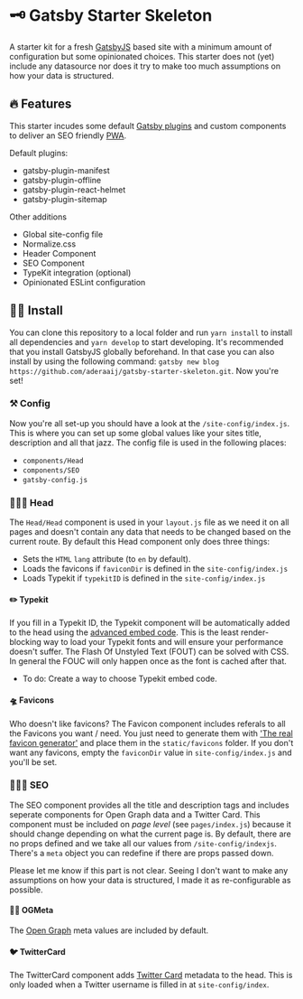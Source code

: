 # 🗝 Gatsby Starter Skeleton
A starter kit for a fresh [GatsbyJS](https://www.gatsbyjs.org/) based site with a minimum amount of configuration but some opinionated choices. This starter does not (yet) include any datasource nor does it try to make too much assumptions on how your data is structured.

## 🔥 Features
This starter incudes some default [Gatsby plugins](https://www.gatsbyjs.org/docs/plugins/) and custom components to deliver an SEO friendly [PWA](https://developers.google.com/web/progressive-web-apps/).

Default plugins: 
* gatsby-plugin-manifest
* gatsby-plugin-offline
* gatsby-plugin-react-helmet
* gatsby-plugin-sitemap

Other additions
* Global site-config file
* Normalize.css
* Header Component
* SEO Component
* TypeKit integration (optional)
* Opinionated ESLint configuration

## 👩‍💻 Install
You can clone this repository to a local folder and run `yarn install` to install all dependencies and `yarn develop` to start developing. It's recommended that you install GatsbyJS globally beforehand. In that case you can also install by using the following command: `gatsby new blog https://github.com/aderaaij/gatsby-starter-skeleton.git`. Now you're set!

### ⚒ Config
Now you're all set-up you should have a look at the `/site-config/index.js`. This is where you can set up some global values like your sites title, description and all that jazz. The config file is used in the following places:

* `components/Head`
* `components/SEO`
* `gatsby-config.js`

### 💆🏽‍♀️ Head
The `Head/Head` component is used in your `layout.js` file as we need it on all pages and doesn't contain any data that needs to be changed based on the current route. By default this Head component only does three things:  

* Sets the `HTML` `lang` attribute (to `en` by default).
* Loads the favicons if `faviconDir` is defined in the `site-config/index.js`
* Loads Typekit if `typekitID` is defined in the `site-config/index.js`

#### ✏️ Typekit
If you fill in a Typekit ID, the Typekit component will be automatically added to the head using the [advanced embed code](https://blog.typekit.com/2015/08/04/new-embed-code-for-asynchronous-font-loading/). This is the least render-blocking way to load your Typekit fonts and will ensure your performance doesn't suffer. The Flash Of Unstyled Text (FOUT) can be solved with CSS. In general the FOUC will only happen once as the font is cached after that. 

* To do: Create a way to choose Typekit embed code. 

#### 🛸 Favicons
Who doesn't like favicons? The Favicon component includes referals to all the Favicons you want / need. You just need to generate them with ['The real favicon generator'](https://realfavicongenerator.net/) and place them in the `static/favicons`
folder. If you don't want any favicons, empty the `faviconDir` value in `site-config/index.js` and you'll be set. 

### 🕵🏽‍♀️ SEO
The SEO component provides all the title and description tags and includes seperate components for Open Graph data and a Twitter Card. This component must be included on _page level_ (see `pages/index.js`) because it should change depending on what the current page is. By default, there are no props defined and we take all our values from `/site-config/indexjs`. 
There's a `meta` object you can redefine if there are props passed down.

Please let me know if this part is not clear. Seeing I don't want to make any assumptions on how your data is structured, I made it as re-configurable as possible. 

#### 👴🏽 OGMeta
The [Open Graph](http://ogp.me/) meta values are included by default. 

#### 🐦 TwitterCard 
The TwitterCard component adds [Twitter Card](https://developer.twitter.com/en/docs/tweets/optimize-with-cards/guides/getting-started) metadata to the head. This is only loaded when a Twitter username is filled in at `site-config/index`.
